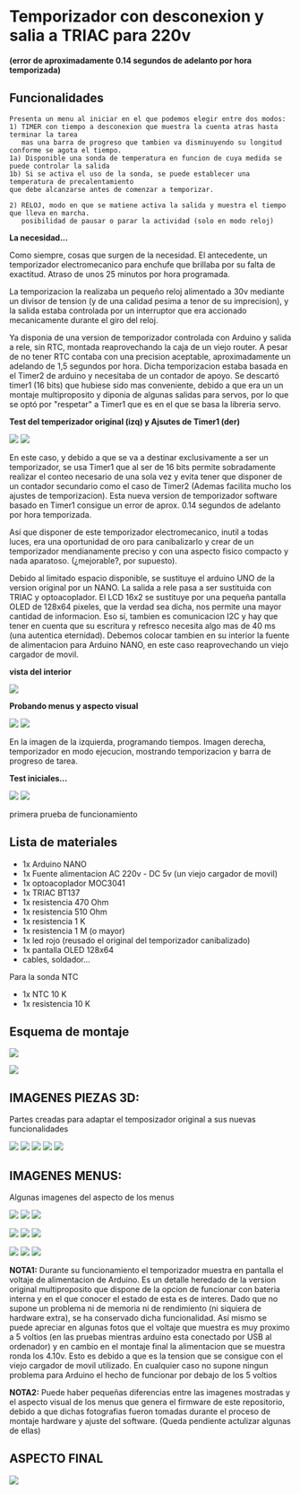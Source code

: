 # Temporizador con desconexion y salia a TRIAC para 220v
**(error de aproximadamente 0.14 segundos de adelanto por hora temporizada)**


## Funcionalidades
    Presenta un menu al iniciar en el que podemos elegir entre dos modos:
    1) TIMER con tiempo a desconexion que muestra la cuenta atras hasta terminar la tarea 
       mas una barra de progreso que tambien va disminuyendo su longitud conforme se agota el tiempo.
    1a) Disponible una sonda de temperatura en funcion de cuya medida se puede controlar la salida
	1b) Si se activa el uso de la sonda, se puede establecer una temperatura de precalentamiento 
	que debe alcanzarse antes de comenzar a temporizar.
	
    2) RELOJ, modo en que se matiene activa la salida y muestra el tiempo que lleva en marcha.
       posibilidad de pausar o parar la actividad (solo en modo reloj)



	
**La necesidad...**


Como siempre, cosas que surgen de la necesidad.
El antecedente, un temporizador electromecanico para enchufe que brillaba por su falta de exactitud.
Atraso de unos 25 minutos por hora programada.

La temporizacion la realizaba un pequeño reloj alimentado a 30v mediante un divisor de tension (y de una calidad pesima a tenor de su imprecision),
y la salida estaba controlada por un interruptor que era accionado mecanicamente durante el giro del reloj.

Ya disponia de una version de temporizador controlada con Arduino y salida a rele, sin RTC, montada reaprovechando la caja de un viejo router.
A pesar de no tener RTC contaba con una precision aceptable, aproximadamente un adelando de 1,5 segundos por hora. Dicha temporizacion estaba basada en el Timer2 de arduino y necesitaba de un contador de apoyo. Se descartó timer1 (16 bits) que hubiese sido mas conveniente, debido a que era un un montaje multiproposito y diponia de algunas salidas para servos, por lo que se optó por "respetar" a Timer1 que es en el que se basa la libreria servo.


**Test del temperizador original (izq) y Ajsutes de Timer1 (der)**

![](./images/test_temp_original.jpg)  ![](./images/test_timer.jpg)


En este caso, y debido a que se va a destinar exclusivamente a ser un temporizador, se usa Timer1 que al ser de 16 bits permite sobradamente realizar el conteo necesario de una sola vez y evita tener que disponer de un contador secundario como el caso de Timer2 (Ademas facilita mucho los ajustes de temporizacion).
Esta nueva version de temporizador software basado en Timer1 consigue un error de aprox. 0.14 segundos de adelanto por hora temporizada.

Así que disponer de este temporizador electromecanico, inutil a todas luces, era una oportunidad de oro para canibalizarlo y crear de un temporizador mendianamente preciso y con una aspecto fisico compacto y nada aparatoso. (¿mejorable?, por supuesto).

Debido al limitado espacio disponible, se sustituye el arduino UNO de la version original por un NANO.
La salida a rele pasa a ser sustituida con TRIAC y optoacoplador. El LCD 16x2 se sustituye por una pequeña pantalla OLED de 128x64 pixeles, que la verdad sea dicha, nos permite una mayor cantidad de informacion. Eso sí, tambien es comunicacion I2C y hay que tener en cuenta que su escritura y refresco necesita algo mas de 40 ms (una autentica eternidad). Debemos colocar tambien en su interior la fuente de alimentacion para Arduino NANO, en este caso reaprovechando un viejo cargador de movil.


**vista del interior**

![](./images/inside.jpg)


**Probando menus y aspecto visual**


![](./images/modo_prog.jpg)  ![](./images/modo_run.jpg)

En la imagen de la izquierda, programando tiempos. 
Imagen derecha, temporizador en modo ejecucion, mostrando temporizacion y barra de progreso de tarea.

**Test iniciales...**

![](./images/first_run.jpg)  ![](./images/first_theend.jpg) 

primera prueba de funcionamiento



## Lista de materiales

- 1x Arduino NANO
- 1x Fuente alimentacion AC 220v - DC 5v (un viejo cargador de movil)
- 1x optoacoplador MOC3041 
- 1x TRIAC BT137
- 1x resistencia 470 Ohm
- 1x resistencia 510 Ohm
- 1x resistencia 1 K
- 1x resistencia 1 M (o mayor)
- 1x led rojo (reusado el original del temporizador canibalizado)
- 1x pantalla OLED 128x64
- cables, soldador...

Para la sonda NTC
- 1x NTC 10 K
- 1x resistencia 10 K


## Esquema de montaje

![](./images/esquema.png)

![](./images/moc_triac.png)


## IMAGENES PIEZAS 3D:

Partes creadas para adaptar el temposizador original a sus nuevas funcionalidades

![](./images/3D_tapa_frente.png)  ![](./images/3D_tapa_tras.png)
![](./images/3D_lcd_cover_frente.png)  ![](./images/3D_lcd_cover_tras.png)
![](./images/3D_print_cover.jpg)  

## IMAGENES MENUS:

Algunas imagenes del aspecto de los menus

![](./images/m_timer1.jpg)	![](./images/m_manual.jpg)	![](./images/m_sonda_off.jpg)

![](./images/m_sonda_on.jpg)	![](./images/m_prehot_off.jpg)  ![](./images/m_prehot_on.jpg)

![](./images/m_prog.jpg)	![](./images/run_2.jpg)		![](./images/run_3.jpg)


**NOTA1:**
Durante su funcionamiento el temporizador muestra en pantalla el voltaje de alimentacion de Arduino.
Es un detalle heredado de la version original multiproposito que dispone de la opcion de funcionar con bateria interna y en el que conocer el estado de esta es de interes.
Dado que no supone un problema ni de memoria ni de rendimiento (ni siquiera de hardware extra), se ha conservado dicha funcionalidad.
Así mismo se puede apreciar en algunas fotos que el voltaje que muestra es muy proximo a 5 voltios (en las pruebas mientras arduino esta conectado por USB al ordenador) y en cambio en el montaje final la alimentacion que se muestra ronda los 4.10v. Esto es debido a que es la tension que se consigue con el viejo cargador de movil utilizado.
En cualquier caso no supone ningun problema para Arduino el hecho de funcionar por debajo de los 5 voltios


**NOTA2:**
Puede haber pequeñas diferencias entre las imagenes mostradas y el aspecto visual de los menus que genera el firmware de este repositorio, debido a que dichas fotografias fueron tomadas durante el proceso de montaje hardware y ajuste del software. 
(Queda pendiente actulizar algunas de ellas)


## ASPECTO FINAL

 ![](./images/final_off.jpg)
